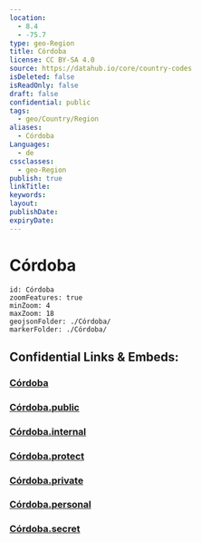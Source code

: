 ```yaml
---
location:
  - 8.4
  - -75.7
type: geo-Region
title: Córdoba
license: CC BY-SA 4.0
source: https://datahub.io/core/country-codes
isDeleted: false
isReadOnly: false
draft: false
confidential: public
tags:
  - geo/Country/Region
aliases:
  - Córdoba
Languages:
  - de
cssclasses:
  - geo-Region
publish: true
linkTitle:
keywords:
layout:
publishDate:
expiryDate:
---
```


# Córdoba

```leaflet
id: Córdoba
zoomFeatures: true 
minZoom: 4 
maxZoom: 18
geojsonFolder: ./Córdoba/
markerFolder: ./Córdoba/
```


## Confidential Links & Embeds: 

### [Córdoba](/_Standards/Earth/Continent/America~South/Colombia/departments~Colombia/Córdoba.md) 

### [Córdoba.public](/_public/Earth/Continent/America~South/Colombia/departments~Colombia/Córdoba.public.md) 

### [Córdoba.internal](/_internal/Earth/Continent/America~South/Colombia/departments~Colombia/Córdoba.internal.md) 

### [Córdoba.protect](/_protect/Earth/Continent/America~South/Colombia/departments~Colombia/Córdoba.protect.md) 

### [Córdoba.private](/_private/Earth/Continent/America~South/Colombia/departments~Colombia/Córdoba.private.md) 

### [Córdoba.personal](/_personal/Earth/Continent/America~South/Colombia/departments~Colombia/Córdoba.personal.md) 

### [Córdoba.secret](/_secret/Earth/Continent/America~South/Colombia/departments~Colombia/Córdoba.secret.md)

